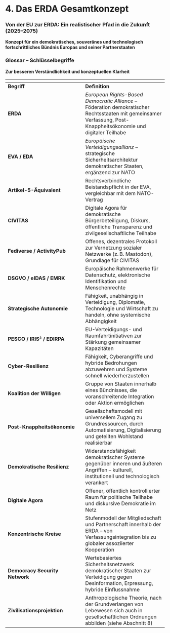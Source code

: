 # 4. Das ERDA Gesamtkonzept

### Von der EU zur ERDA: Ein realistischer Pfad in die Zukunft (2025–2075)

**Konzept für ein demokratisches, souveränes und technologisch fortschrittliches Bündnis Europas und seiner Partnerstaaten**



### Glossar – Schlüsselbegriffe

**Zur besseren Verständlichkeit und konzeptuellen Klarheit**

<table data-header-hidden><thead><tr><th width="228.800048828125"></th><th></th></tr></thead><tbody><tr><td><strong>Begriff</strong></td><td><strong>Definition</strong></td></tr><tr><td><strong>ERDA</strong></td><td><em>European Rights-Based Democratic Alliance</em> – Föderation demokratischer Rechtsstaaten mit gemeinsamer Verfassung, Post-Knappheitsökonomie und digitaler Teilhabe</td></tr><tr><td><strong>EVA / EDA</strong></td><td><em>Europäische Verteidigungsallianz</em> – strategische Sicherheitsarchitektur demokratischer Staaten, ergänzend zur NATO</td></tr><tr><td><strong>Artikel-5-Äquivalent</strong></td><td>Rechtsverbindliche Beistandspflicht in der EVA, vergleichbar mit dem NATO-Vertrag</td></tr><tr><td><strong>CIVITAS</strong></td><td>Digitale Agora für demokratische Bürgerbeteiligung, Diskurs, öffentliche Transparenz und zivilgesellschaftliche Teilhabe</td></tr><tr><td><strong>Fediverse / ActivityPub</strong></td><td>Offenes, dezentrales Protokoll zur Vernetzung sozialer Netzwerke (z. B. Mastodon), Grundlage für CIVITAS</td></tr><tr><td><strong>DSGVO / eIDAS / EMRK</strong></td><td>Europäische Rahmenwerke für Datenschutz, elektronische Identifikation und Menschenrechte</td></tr><tr><td><strong>Strategische Autonomie</strong></td><td>Fähigkeit, unabhängig in Verteidigung, Diplomatie, Technologie und Wirtschaft zu handeln, ohne systemische Abhängigkeit</td></tr><tr><td><strong>PESCO / IRIS² / EDIRPA</strong></td><td>EU-Verteidigungs- und Raumfahrtinitiativen zur Stärkung gemeinsamer Kapazitäten</td></tr><tr><td><strong>Cyber-Resilienz</strong></td><td>Fähigkeit, Cyberangriffe und hybride Bedrohungen abzuwehren und Systeme schnell wiederherzustellen</td></tr><tr><td><strong>Koalition der Willigen</strong></td><td>Gruppe von Staaten innerhalb eines Bündnisses, die voranschreitende Integration oder Aktion ermöglichen</td></tr><tr><td><strong>Post-Knappheitsökonomie</strong></td><td>Gesellschaftsmodell mit universellem Zugang zu Grundressourcen, durch Automatisierung, Digitalisierung und geteilten Wohlstand realisierbar</td></tr><tr><td><strong>Demokratische Resilienz</strong></td><td>Widerstandsfähigkeit demokratischer Systeme gegenüber inneren und äußeren Angriffen – kulturell, institutionell und technologisch verankert</td></tr><tr><td><strong>Digitale Agora</strong></td><td>Offener, öffentlich kontrollierter Raum für politische Teilhabe und diskursive Demokratie im Netz</td></tr><tr><td><strong>Konzentrische Kreise</strong></td><td>Stufenmodell der Mitgliedschaft und Partnerschaft innerhalb der ERDA – von Verfassungsintegration bis zu globaler assoziierter Kooperation</td></tr><tr><td><strong>Democracy Security Network</strong></td><td>Wertebasiertes Sicherheitsnetzwerk demokratischer Staaten zur Verteidigung gegen Desinformation, Erpressung, hybride Einflussnahme</td></tr><tr><td><strong>Zivilisationsprojektion</strong></td><td>Anthropologische Theorie, nach der Grundverlangen von Lebewesen sich auch in gesellschaftlichen Ordnungen abbilden (siehe Abschnitt 8)</td></tr></tbody></table>
